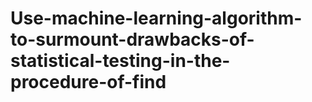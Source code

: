 # Use-machine-learning-algorithm-to-surmount-drawbacks-of-statistical-testing-in-the-procedure-of-find